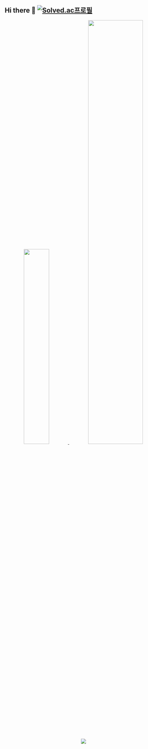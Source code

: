 ## Hi there 👋 [![Solved.ac프로필](http://mazassumnida.wtf/api/mini/generate_badge?boj=regular_kim)](https://solved.ac/regular_kim)

<div align="center">
    
<a href="https://github.com/anuraghazra/github-readme-stats">
    <img src="https://github-readme-stats.vercel.app/api/top-langs/?username=kimregular&layout=donut&show_icons=true&theme=github-compac&hide_border=true&bg_color=0A0C10&icon_color=26A641&text_color=8B949E&title_color=8B949E&count_private=true" width=40% />
</a>

<a href="https://github.com/anuraghazra/github-readme-stats">
  <img src="https://github-readme-stats.vercel.app/api?username=kimregular&show_icons=true&theme=github-compact&hide_border=true&bg_color=0A0C10&icon_color=26A641&text_color=8B949E&title_color=8B949E&count_private=true" width=59% />
</a>

<a href="https://github.com/ashutosh00710/github-readme-activity-graph">
    <img src="https://github-readme-activity-graph.vercel.app/graph?username=kimregular&theme=github-compact&hide_border=true&days=35"/>
</a>
</div>